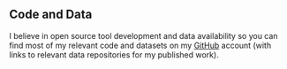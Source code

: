 ## Code and Data
I believe in open source tool development and data availability so you can find most of my relevant code and datasets on my [GitHub](https://github.com/cd-barratt) account (with links to relevant data repositories for my published work).
